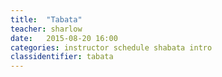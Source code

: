 ```yaml
---
title:  "Tabata"
teacher: sharlow
date:   2015-08-20 16:00
categories: instructor schedule shabata intro
classidentifier: tabata
---
```

